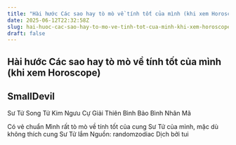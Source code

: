 ```yaml
---
title: "Hài hước Các sao hay tò mò về tính tốt của mình (khi xem Horoscope)"
date: 2025-06-12T22:32:58Z
slug: hai-huoc-cac-sao-hay-to-mo-ve-tinh-tot-cua-minh-khi-xem-horoscope
draft: false
---
```


## Hài hước Các sao hay tò mò về tính tốt của mình (khi xem Horoscope)

## SmallDevil

Sư Tử
Song Tử
Kim Ngưu
Cự Giải
Thiên Bình
Bảo Bình
Nhân Mã

Có vẻ chuẩn 
Mình rất tò mò về tính tốt của cung Sư Tử của mình, mặc dù không thích cung Sư Tử lắm 
Nguồn: randomzodiac
Dịch bởi tui